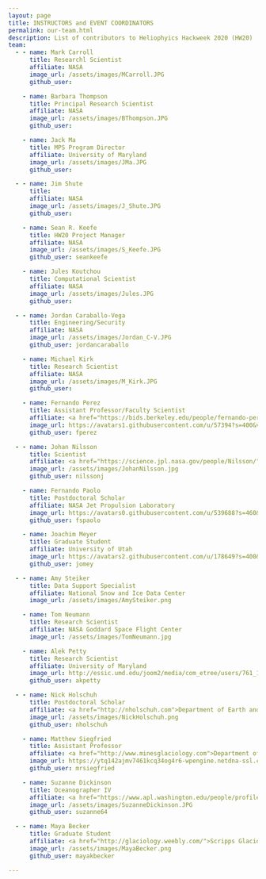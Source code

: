 ```yaml
---
layout: page
title: INSTRUCTORS and EVENT COORDINATORS
permalink: our-team.html
description: List of contributors to Heliophyics Hackweek 2020 (HW20)
team:
  - - name: Mark Carroll
      title: Researchl Scientist
      affiliate: NASA
      image_url: /assets/images/MCarroll.JPG
      github_user: 

    - name: Barbara Thompson
      title: Principal Research Scientist
      affiliate: NASA
      image_url: /assets/images/BThompson.JPG
      github_user: 

    - name: Jack Ma
      title: MPS Program Director
      affiliate: University of Maryland
      image_url: /assets/images/JMa.JPG
      github_user: 

  - - name: Jim Shute
      title: 
      affiliate: NASA
      image_url: /assets/images/J_Shute.JPG
      github_user: 

    - name: Sean R. Keefe
      title: HW20 Project Manager
      affiliate: NASA
      image_url: /assets/images/S_Keefe.JPG
      github_user: seankeefe

    - name: Jules Koutchou
      title: Computational Scientist
      affiliate: NASA
      image_url: /assets/images/Jules.JPG
      github_user: 

  - - name: Jordan Caraballo-Vega
      title: Engineering/Security
      affiliate: NASA
      image_url: /assets/images/Jordan_C-V.JPG
      github_user: jordancaraballo

    - name: Michael Kirk
      title: Research Scientist
      affiliate: NASA
      image_url: /assets/images/M_Kirk.JPG
      github_user: 

    - name: Fernando Perez
      title: Assistant Professor/Faculty Scientist
      affiliate: <a href="https://bids.berkeley.edu/people/fernando-perez">Department of Statistics, UC Berkeley</a>
      image_url: https://avatars1.githubusercontent.com/u/57394?s=400&v=4
      github_user: fperez

  - - name: Johan Nilsson
      title: Scientist
      affiliate: <a href="https://science.jpl.nasa.gov/people/Nilsson/">Jet Propulsion Laboratory, NASA</a>
      image_url: /assets/images/JohanNilsson.jpg
      github_user: nilssonj

    - name: Fernando Paolo
      title: Postdoctoral Scholar 
      affiliate: NASA Jet Propulsion Laboratory 
      image_url: https://avatars0.githubusercontent.com/u/539688?s=460&v=4
      github_user: fspaolo

    - name: Joachim Meyer
      title: Graduate Student 
      affiliate: University of Utah 
      image_url: https://avatars2.githubusercontent.com/u/178649?s=400&v=4
      github_user: jomey

  - - name: Amy Steiker
      title: Data Support Specialist 
      affiliate: National Snow and Ice Data Center 
      image_url: /assets/images/AmySteiker.png

    - name: Tom Neumann
      title: Research Scientist 
      affiliate: NASA Goddard Space Flight Center 
      image_url: /assets/images/TomNeumann.jpg

    - name: Alek Petty 
      title: Research Scientist 
      affiliate: University of Maryland 
      image_url: http://essic.umd.edu/joom2/media/com_etree/users/761_1.jpeg
      github_user: akpetty

  - - name: Nick Holschuh
      title: Postdoctoral Scholar
      affiliate: <a href="http://nholschuh.com">Department of Earth and Space Sciences, UW</a>
      image_url: /assets/images/NickHolschuh.png
      github_user: nholschuh

    - name: Matthew Siegfried
      title: Assistant Professor
      affiliate: <a href="http://www.minesglaciology.com">Department of Geophysics, Colorado School of Mines</a>
      image_url: https://ytq142ajmv7461kcq34og4r6-wpengine.netdna-ssl.com/wp-content/uploads/sites/30/2018/10/siegfried-1.jpg
      github_user: mrsiegfried

    - name: Suzanne Dickinson
      title: Oceanographer IV
      affiliate: <a href="https://www.apl.washington.edu/people/profile.php?last_name=Dickinson&first_name=Suzanne">Applied Physics Lab, UW</a>
      image_url: /assets/images/SuzanneDickinson.JPG
      github_user: suzanne64

  - - name: Maya Becker
      title: Graduate Student
      affiliate: <a href="http://glaciology.weebly.com/">Scripps Glaciology Group, UCSD</a>
      image_url: /assets/images/MayaBecker.png
      github_user: mayakbecker

---
```

